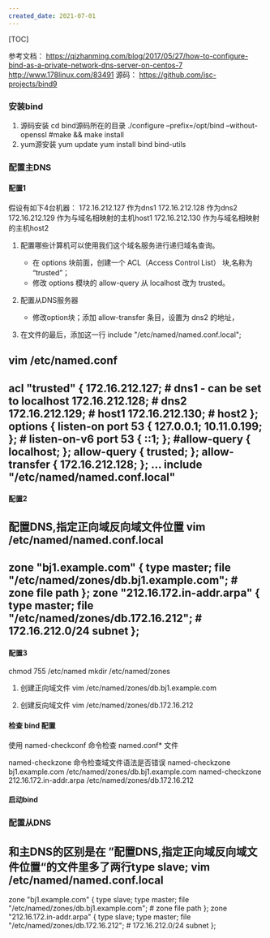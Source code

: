 ```yaml
---
created_date: 2021-07-01
---
```


[TOC]

参考文档：
https://qizhanming.com/blog/2017/05/27/how-to-configure-bind-as-a-private-network-dns-server-on-centos-7
http://www.178linux.com/83491
源码：
https://github.com/isc-projects/bind9
### 安装bind
1. 源码安装
cd bind源码所在的目录
./configure –prefix=/opt/bind –without-openssl 
#make && make install 
2. yum源安装
yum update
yum install bind bind-utils
### 配置主DNS
#### 配置1
假设有如下4台机器：
172.16.212.127 作为dns1
172.16.212.128 作为dns2
172.16.212.129 作为与域名相映射的主机host1
172.16.212.130 作为与域名相映射的主机host2
1. 配置哪些计算机可以使用我们这个域名服务进行递归域名查询。
    - 在 options 块前面，创建一个 ACL（Access Control List） 块,名称为 “trusted”；
    - 修改 options 模块的 allow-query 从 localhost 改为 trusted。

2. 配置从DNS服务器
    - 修改option块；添加 allow-transfer 条目，设置为 dns2 的地址，

3. 在文件的最后，添加这一行 include "/etc/named/named.conf.local";

vim /etc/named.conf
---
acl "trusted" {
	172.16.212.127;  # dns1 - can be set to localhost
	172.16.212.128;  # dns2
	172.16.212.129;  # host1
	172.16.212.130;  # host2
};
options {
	listen-on port 53 { 127.0.0.1; 10.11.0.199; };
    # listen-on-v6 port 53 { ::1; };
    #allow-query     { localhost; };
    allow-query     { trusted; };
    allow-transfer  { 172.16.212.128; };
...
include "/etc/named/named.conf.local"
---
#### 配置2
配置DNS,指定正向域反向域文件位置
vim /etc/named/named.conf.local
---
zone "bj1.example.com" {
    type master;
    file "/etc/named/zones/db.bj1.example.com"; # zone file path
};
zone "212.16.172.in-addr.arpa" {
    type master;
    file "/etc/named/zones/db.172.16.212";  # 172.16.212.0/24 subnet
};
---

#### 配置3
chmod 755 /etc/named
mkdir /etc/named/zones

1. 创建正向域文件
vim /etc/named/zones/db.bj1.example.com

2. 创建反向域文件
vim /etc/named/zones/db.172.16.212

#### 检查 bind 配置
使用 named-checkconf 命令检查 named.conf* 文件

named-checkzone 命令检查域文件语法是否错误
named-checkzone bj1.example.com /etc/named/zones/db.bj1.example.com
named-checkzone 212.16.172.in-addr.arpa /etc/named/zones/db.172.16.212

#### 启动bind

### 配置从DNS

和主DNS的区别是在  ”配置DNS,指定正向域反向域文件位置“的文件里多了两行type slave;
vim /etc/named/named.conf.local
---
zone "bj1.example.com" {
    type slave;
    type master;
    file "/etc/named/zones/db.bj1.example.com"; # zone file path
};
zone "212.16.172.in-addr.arpa" {
    type slave;
    type master;
    file "/etc/named/zones/db.172.16.212";  # 172.16.212.0/24 subnet
};